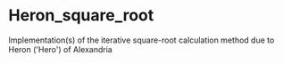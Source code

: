 # Heron_square_root
Implementation(s) of the iterative square-root calculation method due to Heron ('Hero') of Alexandria
